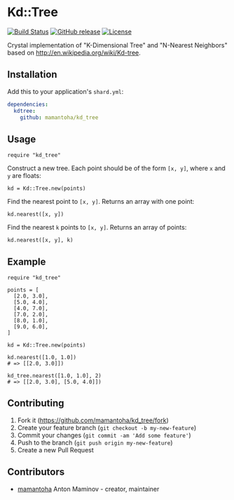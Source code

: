 # Kd::Tree

[![Build Status](http://img.shields.io/travis/mamantoha/kd_tree.svg?style=flat)](https://travis-ci.org/mamantoha/kd_tree)
[![GitHub release](https://img.shields.io/github/release/mamantoha/kd_tree.svg)](https://github.com/mamantoha/kd_tree/releases)
[![License](https://img.shields.io/github/license/mamantoha/kd_tree.svg)](https://github.com/mamantoha/kd_tree/blob/master/LICENSE)

Crystal implementation of "K-Dimensional Tree" and "N-Nearest Neighbors"
based on http://en.wikipedia.org/wiki/Kd-tree.


## Installation

Add this to your application's `shard.yml`:

```yaml
dependencies:
  kdtree:
    github: mamantoha/kd_tree
```

## Usage

```crystal
require "kd_tree"
```

Construct a new tree. Each point should be of the form `[x, y]`, where `x` and `y` are floats:

```crystall
kd = Kd::Tree.new(points)
```

Find the nearest point to `[x, y]`. Returns an array with one point:

```crystal
kd.nearest([x, y])
```

Find the nearest `k` points to `[x, y]`. Returns an array of points:

```crystal
kd.nearest([x, y], k)
```

## Example

```crystal
require "kd_tree"

points = [
  [2.0, 3.0],
  [5.0, 4.0],
  [4.0, 7.0],
  [7.0, 2.0],
  [8.0, 1.0],
  [9.0, 6.0],
]

kd = Kd::Tree.new(points)

kd.nearest([1.0, 1.0])
# => [[2.0, 3.0]])

kd_tree.nearest([1.0, 1.0], 2)
# => [[2.0, 3.0], [5.0, 4.0]])
```

## Contributing

1. Fork it (<https://github.com/mamantoha/kd_tree/fork>)
2. Create your feature branch (`git checkout -b my-new-feature`)
3. Commit your changes (`git commit -am 'Add some feature'`)
4. Push to the branch (`git push origin my-new-feature`)
5. Create a new Pull Request

## Contributors

- [mamantoha](https://github.com/mamantoha) Anton Maminov - creator, maintainer
